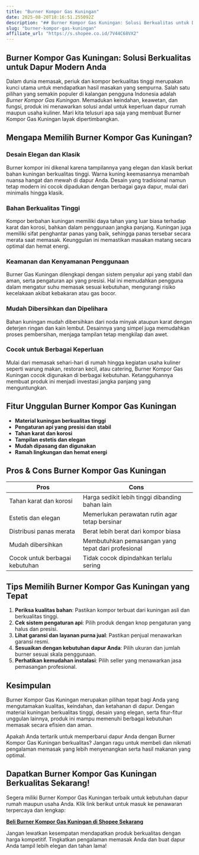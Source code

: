 ```yaml
---
title: "Burner Kompor Gas Kuningan"
date: 2025-08-20T18:16:51.255092Z
description: "## Burner Kompor Gas Kuningan: Solusi Berkualitas untuk Dapur Modern Anda..."
slug: "burner-kompor-gas-kuningan"
affiliate_url: "https://s.shopee.co.id/7V44C68VX2"
---
```

## Burner Kompor Gas Kuningan: Solusi Berkualitas untuk Dapur Modern Anda

Dalam dunia memasak, periuk dan kompor berkualitas tinggi merupakan kunci utama untuk mendapatkan hasil masakan yang sempurna. Salah satu pilihan yang semakin populer di kalangan pengguna Indonesia adalah *Burner Kompor Gas Kuningan*. Memadukan keindahan, keawetan, dan fungsi, produk ini menawarkan solusi andal untuk keperluan dapur rumah maupun usaha kuliner. Mari kita telusuri apa saja yang membuat Burner Kompor Gas Kuningan layak dipertimbangkan.

## Mengapa Memilih Burner Kompor Gas Kuningan?

### Desain Elegan dan Klasik

Burner kompor ini dikenal karena tampilannya yang elegan dan klasik berkat bahan kuningan berkualitas tinggi. Warna kuning keemasannya menambah nuansa hangat dan mewah di dapur Anda. Desain yang tradisional namun tetap modern ini cocok dipadukan dengan berbagai gaya dapur, mulai dari minimalis hingga klasik.

### Bahan Berkualitas Tinggi

Kompor berbahan kuningan memiliki daya tahan yang luar biasa terhadap karat dan korosi, bahkan dalam penggunaan jangka panjang. Kuningan juga memiliki sifat penghantar panas yang baik, sehingga panas tersebar secara merata saat memasak. Keunggulan ini memastikan masakan matang secara optimal dan hemat energi.

### Keamanan dan Kenyamanan Penggunaan

Burner Gas Kuningan dilengkapi dengan sistem penyalur api yang stabil dan aman, serta pengaturan api yang presisi. Hal ini memudahkan pengguna dalam mengatur suhu memasak sesuai kebutuhan, mengurangi risiko kecelakaan akibat kebakaran atau gas bocor.

### Mudah Dibersihkan dan Dipelihara

Bahan kuningan mudah dibersihkan dari noda minyak ataupun karat dengan deterjen ringan dan kain lembut. Desainnya yang simpel juga memudahkan proses pembersihan, menjaga tampilan tetap mengkilap dan awet.

### Cocok untuk Berbagai Keperluan

Mulai dari memasak sehari-hari di rumah hingga kegiatan usaha kuliner seperti warung makan, restoran kecil, atau catering, Burner Kompor Gas Kuningan cocok digunakan di berbagai kebutuhan. Ketangguhannya membuat produk ini menjadi investasi jangka panjang yang menguntungkan.

## Fitur Unggulan Burner Kompor Gas Kuningan

- **Material kuningan berkualitas tinggi**
- **Pengaturan api yang presisi dan stabil**
- **Tahan karat dan korosi**
- **Tampilan estetis dan elegan**
- **Mudah dipasang dan digunakan**
- **Ramah lingkungan dan hemat energi**

## Pros & Cons Burner Kompor Gas Kuningan

| **Pros**                              | **Cons**                                    |
|----------------------------------------|----------------------------------------------|
| Tahan karat dan korosi               | Harga sedikit lebih tinggi dibanding bahan lain |
| Estetis dan elegan                   | Memerlukan perawatan rutin agar tetap bersinar |
| Distribusi panas merata               | Berat lebih berat dari kompor biasa        |
| Mudah dibersihkan                   | Membutuhkan pemasangan yang tepat dari profesional |
| Cocok untuk berbagai kebutuhan     | Tidak cocok dipindahkan terlalu sering      |

## Tips Memilih Burner Kompor Gas Kuningan yang Tepat

1. **Periksa kualitas bahan**: Pastikan kompor terbuat dari kuningan asli dan berkualitas tinggi.
2. **Cek sistem pengaturan api**: Pilih produk dengan knop pengaturan yang halus dan presisi.
3. **Lihat garansi dan layanan purna jual**: Pastikan penjual menawarkan garansi resmi.
4. **Sesuaikan dengan kebutuhan dapur Anda**: Pilih ukuran dan jumlah burner sesuai skala penggunaan.
5. **Perhatikan kemudahan instalasi**: Pilih seller yang menawarkan jasa pemasangan profesional.

## Kesimpulan

Burner Kompor Gas Kuningan merupakan pilihan tepat bagi Anda yang mengutamakan kualitas, keindahan, dan ketahanan di dapur. Dengan material kuningan berkualitas tinggi, desain yang elegan, serta fitur-fitur unggulan lainnya, produk ini mampu memenuhi berbagai kebutuhan memasak secara efisien dan aman.

Apakah Anda tertarik untuk memperbarui dapur Anda dengan Burner Kompor Gas Kuningan berkualitas? Jangan ragu untuk membeli dan nikmati pengalaman memasak yang lebih menyenangkan serta hasil makanan yang optimal.

## Dapatkan Burner Kompor Gas Kuningan Berkualitas Sekarang!

Segera miliki Burner Kompor Gas Kuningan terbaik untuk kebutuhan dapur rumah maupun usaha Anda. Klik link berikut untuk masuk ke penawaran terpercaya dan lengkap:  

[**Beli Burner Kompor Gas Kuningan di Shopee Sekarang**](https://s.shopee.co.id/7V44C68VX2)

Jangan lewatkan kesempatan mendapatkan produk berkualitas dengan harga kompetitif. Tingkatkan pengalaman memasak Anda dan buat dapur Anda tampil lebih elegan dan tahan lama!